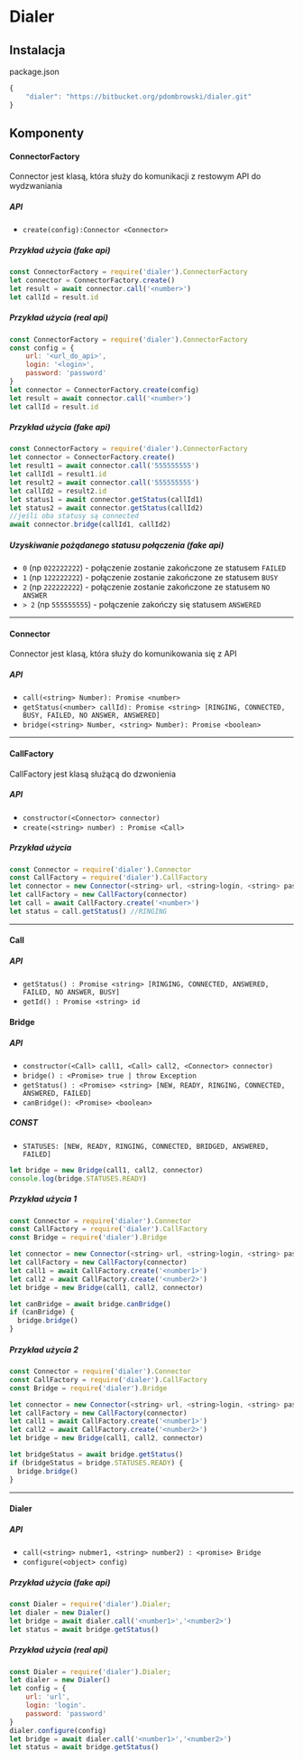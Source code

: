 # Dialer
## Instalacja
package.json
```javascript
{
    "dialer": "https://bitbucket.org/pdombrowski/dialer.git"
}
```
## Komponenty
#### ConnectorFactory
Connector jest klasą, która służy do komunikacji z restowym API do wydzwaniania
##### API
- `create(config):Connector <Connector>`
##### Przykład użycia (fake api)

```javascript
const ConnectorFactory = require('dialer').ConnectorFactory
let connector = ConnectorFactory.create()
let result = await connector.call('<number>')
let callId = result.id
```

##### Przykład użycia (real api)

```javascript
const ConnectorFactory = require('dialer').ConnectorFactory
const config = {
	url: '<url_do_api>',
	login: '<login>',
	password: 'password'
}
let connector = ConnectorFactory.create(config)
let result = await connector.call('<number>')
let callId = result.id
```

##### Przykład użycia (fake api)

```javascript
const ConnectorFactory = require('dialer').ConnectorFactory
let connector = ConnectorFactory.create()
let result1 = await connector.call('555555555')
let callId1 = result1.id
let result2 = await connector.call('555555555')
let callId2 = result2.id
let status1 = await connector.getStatus(callId1)
let status2 = await connector.getStatus(callId2)
//jeśli oba statusy są connected
await connector.bridge(callId1, callId2)
```
##### Uzyskiwanie pożądanego statusu połączenia (fake api)
* `0` (np `022222222`) - połączenie zostanie zakończone ze statusem `FAILED`
* `1` (np `122222222`) - połączenie zostanie zakończone ze statusem `BUSY`
* `2` (np `222222222`) - połączenie zostanie zakończone ze statusem `NO ANSWER`
* `> 2` (np `555555555`) - połączenie zakończy się statusem `ANSWERED`
---
#### Connector
Connector jest klasą, która służy do komunikowania się z API
##### API
* `call(<string> Number): Promise <number>`
* `getStatus(<number> callId): Promise <string> [RINGING, CONNECTED, BUSY, FAILED, NO ANSWER, ANSWERED]`
* `bridge(<string> Number, <string> Number): Promise <boolean>`

---
#### CallFactory
CallFactory jest klasą służącą do dzwonienia
##### API
- `constructor(<Connector> connector)`
- `create(<string> number) : Promise <Call>`
##### Przykład użycia

```javascript
const Connector = require('dialer').Connector
const CallFactory = require('dialer').CallFactory
let connector = new Connector(<string> url, <string>login, <string> password) 
let callFactory = new CallFactory(connector)
let call = await CallFactory.create('<number>')
let status = call.getStatus() //RINGING
```
---
#### Call
##### API

- `getStatus() : Promise <string> [RINGING, CONNECTED, ANSWERED, FAILED, NO ANSWER, BUSY]`
- `getId() : Promise <string> id`

#### Bridge
##### API
- `constructor(<Call> call1, <Call> call2, <Connector> connector)`
- `bridge() : <Promise> true | throw Exception`
- `getStatus() : <Promise> <string> [NEW, READY, RINGING, CONNECTED, ANSWERED, FAILED]`
- `canBridge(): <Promise> <boolean>`
##### CONST
- `STATUSES: [NEW, READY, RINGING, CONNECTED, BRIDGED, ANSWERED, FAILED]`

```javascript
let bridge = new Bridge(call1, call2, connector)
console.log(bridge.STATUSES.READY)
```

##### Przykład użycia 1
```javascript
const Connector = require('dialer').Connector
const CallFactory = require('dialer').CallFactory
const Bridge = require('dialer').Bridge

let connector = new Connector(<string> url, <string>login, <string> password)
let callFactory = new CallFactory(connector)
let call1 = await CallFactory.create('<number1>')
let call2 = await CallFactory.create('<number2>')
let bridge = new Bridge(call1, call2, connector)

let canBridge = await bridge.canBridge()
if (canBridge) {
  bridge.bridge()
}
```
##### Przykład użycia 2
```javascript
const Connector = require('dialer').Connector
const CallFactory = require('dialer').CallFactory
const Bridge = require('dialer').Bridge

let connector = new Connector(<string> url, <string>login, <string> password)
let callFactory = new CallFactory(connector)
let call1 = await CallFactory.create('<number1>')
let call2 = await CallFactory.create('<number2>')
let bridge = new Bridge(call1, call2, connector)

let bridgeStatus = await bridge.getStatus()
if (bridgeStatus = bridge.STATUSES.READY) {
  bridge.bridge()
}
```
---
#### Dialer
##### API
- `call(<string> nubmer1, <string> number2) : <promise> Bridge`
- `configure(<object> config)`
##### Przykład użycia (fake api)

```javascript
const Dialer = require('dialer').Dialer;
let dialer = new Dialer()
let bridge = await dialer.call('<number1>','<number2>')
let status = await bridge.getStatus()
```

##### Przykład użycia (real api)
```javascript
const Dialer = require('dialer').Dialer;
let dialer = new Dialer()
let config = {
	url: 'url',
	login: 'login'.
	password: 'password'
}
dialer.configure(config)
let bridge = await dialer.call('<number1>','<number2>')
let status = await bridge.getStatus()
```
